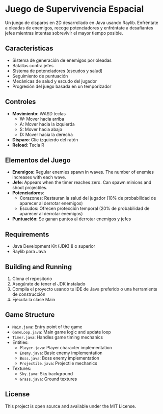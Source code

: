 # Juego de Supervivencia Espacial

Un juego de disparos en 2D desarrollado en Java usando Raylib. Enfréntate a oleadas de enemigos, recoge potenciadores y enfréntate a desafiantes jefes mientras intentas sobrevivir el mayor tiempo posible.

## Características

- Sistema de generación de enemigos por oleadas
- Batallas contra jefes
- Sistema de potenciadores (escudos y salud)
- Seguimiento de puntuación
- Mecánicas de salud y escudo del jugador
- Progresión del juego basada en un temporizador

## Controles

- **Movimiento**: WASD teclas
  - W: Mover hacia arriba
  - A: Mover hacia la izquierda
  - S: Mover hacia abajo
  - D: Mover hacia la derecha
- **Disparo**: Clic izquierdo del ratón
- **Reload**: Tecla R

## Elementos del Juego

- **Enemigos**: Regular enemies spawn in waves. The number of enemies increases with each wave.
- **Jefe**: Appears when the timer reaches zero. Can spawn minions and shoot projectiles.
- **Potenciadores**:
  - Corazones: Restauran la salud del jugador (10% de probabilidad de aparecer al derrotar enemigos)
  - Escudos: Ofrecen protección temporal (20% de probabilidad de aparecer al derrotar enemigos)
- **Puntuación**: Se ganan puntos al derrotar enemigos y jefes

## Requirements

- Java Development Kit (JDK) 8 o superior
- Raylib para Java

## Building and Running

1. Clona el repositorio
2. Asegúrate de tener el JDK instalado
3. Compila el proyecto usando tu IDE de Java preferido o una herramienta de construcción
4. Ejecuta la clase Main

## Game Structure

- `Main.java`: Entry point of the game
- `GameLoop.java`: Main game logic and update loop
- `Timer.java`: Handles game timing mechanics
- Entities:
  - `Player.java`: Player character implementation
  - `Enemy.java`: Basic enemy implementation
  - `Boss.java`: Boss enemy implementation
  - `Projectile.java`: Projectile mechanics
- Textures:
  - `Sky.java`: Sky background
  - `Grass.java`: Ground textures

## License

This project is open source and available under the MIT License.